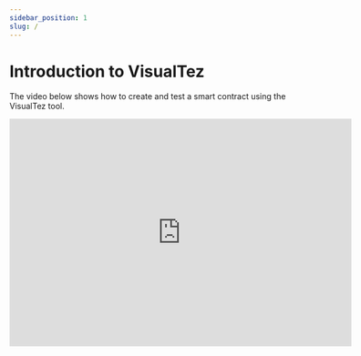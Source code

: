 ```yaml
---
sidebar_position: 1
slug: /
---
```


# Introduction to VisualTez

The video below shows how to create and test a smart contract using the VisualTez tool.

<iframe
    width="600"
    height="400"
    src="https://www.youtube.com/embed/4RQQdJsa0jc"
    title="Introduction to VisualTez"
    frameborder="0"
    allow="accelerometer; autoplay; clipboard-write; encrypted-media; gyroscope; picture-in-picture"
    allowfullscreen
/>

